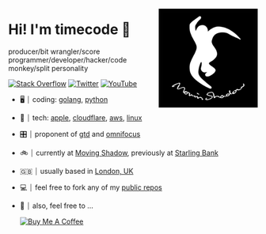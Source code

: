 <!-- markdownlint-disable MD041 -->
<!-- markdownlint-disable MD033 -->
<p>
<img src="header.png" width="200" alt="Moving Shadow Logo" align="right" />
</p>

# Hi! I'm timecode 👋

producer/bit wrangler/score programmer/developer/hacker/code monkey/split personality

<p align="left">
<a href="https://stackoverflow.com/users/422772/timecode">
<img src="https://img.shields.io/badge/-Stack%20Overflow-%23f48024" alt="Stack Overflow" /></a>
<a href="https://twitter.com/timecode">
<img src="https://img.shields.io/badge/-Twitter-%231DA1F2" alt="Twitter" /></a>
<a href="https://www.youtube.com/movingshadowhq">
<img src="https://img.shields.io/badge/-YouTube-%23FF0000" alt="YouTube" /></a>
</p>

-   🖥  ⏐ coding: [golang](https://golang.org/), [python](https://www.python.org/)
-   💾  ⏐ tech: [apple](https://www.apple.com/), [cloudflare](https://www.cloudflare.com/), [aws](https://aws.amazon.com/), [linux](https://www.kernel.org/)
-   🎛  ⏐ proponent of [gtd](https://gettingthingsdone.com/what-is-gtd/) and [omnifocus](https://www.omnigroup.com/omnifocus)
-   🚲  ⏐ currently at [Moving Shadow](https://github.com/movingshadow), previously at [Starling Bank](https://github.com/starlingbank)
-   🇬🇧  ⏐ usually based in [London, UK](https://visitlondon.com/)
-   💻  ⏐ feel free to fork any of my [public repos](https://github.com/timecode?tab=repositories)
-   🤩  ⏐ also, feel free to …

    <a href="https://buymeacoffee.com/timecode" target="_blank"><img src="https://cdn.buymeacoffee.com/buttons/v2/default-yellow.png" alt="Buy Me A Coffee" style="height: 60px;width: 217px;" ></a>
<!-- markdownlint-enable MD033 -->
